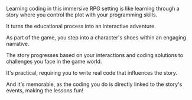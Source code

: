 Learning coding in this immersive RPG setting is like learning through a story where you control the plot with your programming skills.

It turns the educational process into an interactive adventure.

As part of the game, you step into a character's shoes within an engaging narrative.

The story progresses based on your interactions and coding solutions to challenges you face in the game world.

It's practical, requiring you to write real code that influences the story.

And it's memorable, as the coding you do is directly linked to the story's events, making the lessons fun!
